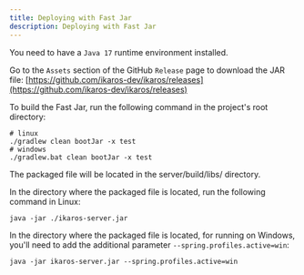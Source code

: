 ```yaml
---
title: Deploying with Fast Jar
description: Deploying with Fast Jar
---
```


You need to have a `Java 17` runtime environment installed.

Go to the `Assets` section of the GitHub `Release` page to download the JAR file: [https://github.com/ikaros-dev/ikaros/releases](https://github.com/ikaros-dev/ikaros/releases)

To build the Fast Jar, run the following command in the project's root directory:

```shell
# linux
./gradlew clean bootJar -x test
# windows
./gradlew.bat clean bootJar -x test
```

The packaged file will be located in the server/build/libs/ directory.

In the directory where the packaged file is located, run the following command in Linux:

```shell
java -jar ./ikaros-server.jar
```

In the directory where the packaged file is located, for running on Windows, you'll need to add the additional parameter `--spring.profiles.active=win`:

```shell
java -jar ikaros-server.jar --spring.profiles.active=win 
```